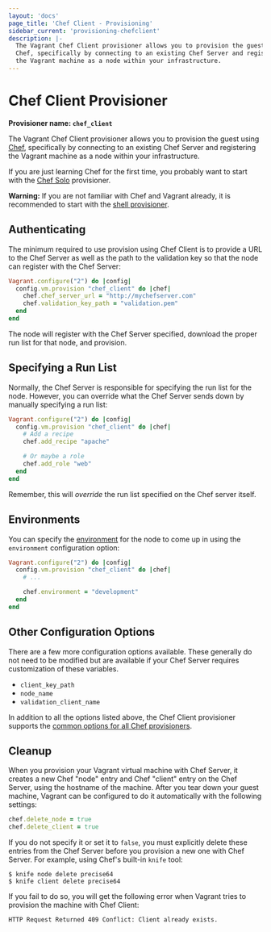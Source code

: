 ```yaml
---
layout: 'docs'
page_title: 'Chef Client - Provisioning'
sidebar_current: 'provisioning-chefclient'
description: |-
  The Vagrant Chef Client provisioner allows you to provision the guest using
  Chef, specifically by connecting to an existing Chef Server and registering
  the Vagrant machine as a node within your infrastructure.
---
```


# Chef Client Provisioner

**Provisioner name: `chef_client`**

The Vagrant Chef Client provisioner allows you to provision the guest using
[Chef](https://www.chef.io/chef/), specifically by connecting
to an existing Chef Server and registering the Vagrant machine as a
node within your infrastructure.

If you are just learning Chef for the first time, you probably want
to start with the [Chef Solo](/docs/provisioning/chef_solo.html)
provisioner.

<div class="alert alert-warning">
  <strong>Warning:</strong> If you are not familiar with Chef and Vagrant already,
  it is recommended to start with the <a href="/docs/provisioning/shell.html">shell
  provisioner</a>.
</div>

## Authenticating

The minimum required to use provision using Chef Client is to provide
a URL to the Chef Server as well as the path to the validation key so
that the node can register with the Chef Server:

```ruby
Vagrant.configure("2") do |config|
  config.vm.provision "chef_client" do |chef|
    chef.chef_server_url = "http://mychefserver.com"
    chef.validation_key_path = "validation.pem"
  end
end
```

The node will register with the Chef Server specified, download the
proper run list for that node, and provision.

## Specifying a Run List

Normally, the Chef Server is responsible for specifying the run list
for the node. However, you can override what the Chef Server sends
down by manually specifying a run list:

```ruby
Vagrant.configure("2") do |config|
  config.vm.provision "chef_client" do |chef|
    # Add a recipe
    chef.add_recipe "apache"

    # Or maybe a role
    chef.add_role "web"
  end
end
```

Remember, this will _override_ the run list specified on the Chef
server itself.

## Environments

You can specify the [environment](https://docs.chef.io/environments.html)
for the node to come up in using the `environment` configuration option:

```ruby
Vagrant.configure("2") do |config|
  config.vm.provision "chef_client" do |chef|
    # ...

    chef.environment = "development"
  end
end
```

## Other Configuration Options

There are a few more configuration options available. These generally do not
need to be modified but are available if your Chef Server requires customization
of these variables.

- `client_key_path`
- `node_name`
- `validation_client_name`

In addition to all the options listed above, the Chef Client provisioner supports
the [common options for all Chef provisioners](/docs/provisioning/chef_common.html).

## Cleanup

When you provision your Vagrant virtual machine with Chef Server, it creates a
new Chef "node" entry and Chef "client" entry on the Chef Server, using the
hostname of the machine. After you tear down your guest machine, Vagrant can be
configured to do it automatically with the following settings:

```ruby
chef.delete_node = true
chef.delete_client = true
```

If you do not specify it or set it to `false`, you must explicitly delete these
entries from the Chef Server before you provision a new one with Chef Server.
For example, using Chef's built-in `knife` tool:

```
$ knife node delete precise64
$ knife client delete precise64
```

If you fail to do so, you will get the following error when Vagrant
tries to provision the machine with Chef Client:

```
HTTP Request Returned 409 Conflict: Client already exists.
```
